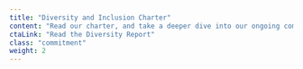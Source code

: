 ```yaml
---
title: "Diversity and Inclusion Charter"
content: "Read our charter, and take a deeper dive into our ongoing commitments to diversity and inclusion."
ctaLink: "Read the Diversity Report"
class: "commitment"
weight: 2
---
```

